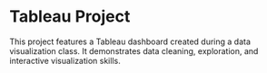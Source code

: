# Tableau Project

This project features a Tableau dashboard created during a data visualization class. It demonstrates data cleaning, exploration, and interactive visualization skills.
